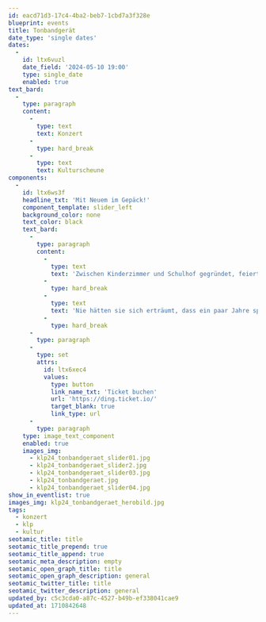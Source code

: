 ```yaml
---
id: eacd71d3-17c4-4ba2-beb7-1cbd7a3f328e
blueprint: events
title: Tonbandgerät
date_type: 'single dates'
dates:
  -
    id: ltx6vuzl
    date_field: '2024-05-10 19:00'
    type: single_date
    enabled: true
text_bard:
  -
    type: paragraph
    content:
      -
        type: text
        text: Konzert
      -
        type: hard_break
      -
        type: text
        text: Kulturscheune
components:
  -
    id: ltx6ws3f
    headline_txt: 'Mit Neuem im Gepäck!'
    component_template: slider_left
    background_color: none
    text_color: black
    text_bard:
      -
        type: paragraph
        content:
          -
            type: text
            text: 'Zwischen Kinderzimmer und Schulhof gegründet, feiert Tonbandgerät – bestehend aus Ole, Sophia und Jakob – 2022 fünfzehnjähriges Bandjubiläum! '
          -
            type: hard_break
          -
            type: text
            text: 'Nie hätten sie sich erträumt, dass ein paar Jahre später so viele Menschen ihre Lieder mitsingen.'
          -
            type: hard_break
      -
        type: paragraph
      -
        type: set
        attrs:
          id: ltx6xec4
          values:
            type: button
            link_name_txt: 'Ticket buchen'
            url: 'https://ding.ticket.io/'
            target_blank: true
            link_type: url
      -
        type: paragraph
    type: image_text_component
    enabled: true
    images_img:
      - klp24_tonbandgeraet_slider01.jpg
      - klp24_tonbandgeraet_slider2.jpg
      - klp24_tonbandgeraet_slider03.jpg
      - klp24_tonbandgeraet.jpg
      - klp24_tonbandgeraet_slider04.jpg
show_in_eventlist: true
images_img: klp24_tonbandgeraet_herobild.jpg
tags:
  - konzert
  - klp
  - kultur
seotamic_title: title
seotamic_title_prepend: true
seotamic_title_append: true
seotamic_meta_description: empty
seotamic_open_graph_title: title
seotamic_open_graph_description: general
seotamic_twitter_title: title
seotamic_twitter_description: general
updated_by: c5c3cda0-a87c-4527-b49b-ef338041cae9
updated_at: 1710842648
---
```

